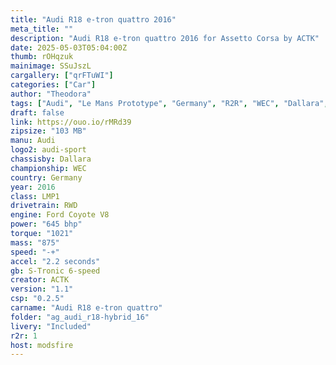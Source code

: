 ```yaml
---
title: "Audi R18 e-tron quattro 2016"
meta_title: ""
description: "Audi R18 e-tron quattro 2016 for Assetto Corsa by ACTK"
date: 2025-05-03T05:04:00Z
thumb: rOHqzuk
mainimage: SSuJszL
cargallery: ["qrFTuWI"]
categories: ["Car"]
author: "Theodora"
tags: ["Audi", "Le Mans Prototype", "Germany", "R2R", "WEC", "Dallara", "LMP1", "2016", "ACTK"]
draft: false
link: https://ouo.io/rMRd39
zipsize: "103 MB"
manu: Audi
logo2: audi-sport
chassisby: Dallara
championship: WEC
country: Germany
year: 2016
class: LMP1
drivetrain: RWD
engine: Ford Coyote V8
power: "645 bhp"
torque: "1021"
mass: "875"
speed: "-+"
accel: "2.2 seconds"
gb: S-Tronic 6-speed
creator: ACTK
version: "1.1"
csp: "0.2.5"
carname: "Audi R18 e-tron quattro"
folder: "ag_audi_r18-hybrid_16"
livery: "Included"
r2r: 1
host: modsfire
---
```

